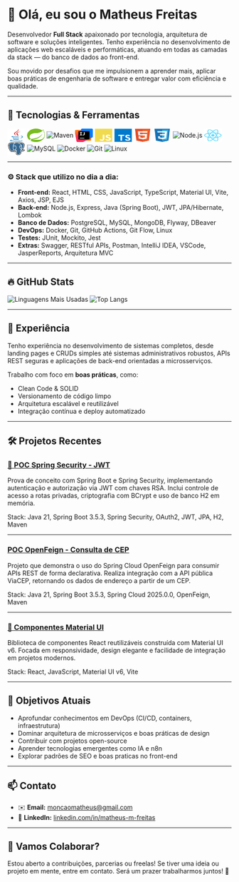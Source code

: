 # 👋 Olá, eu sou o Matheus Freitas

Desenvolvedor **Full Stack** apaixonado por tecnologia, arquitetura de software e soluções inteligentes. Tenho experiência no desenvolvimento de aplicações web escaláveis e performáticas, atuando em todas as camadas da stack — do banco de dados ao front-end.

Sou movido por desafios que me impulsionem a aprender mais, aplicar boas práticas de engenharia de software e entregar valor com eficiência e qualidade.

---

## 🚀 Tecnologias & Ferramentas

<div style="display: inline_block">
  <img align="center" alt="Java" height="30" width="40" src="https://raw.githubusercontent.com/devicons/devicon/master/icons/java/java-original.svg">
  <img align="center" alt="Spring" height="30" width="40" src="https://raw.githubusercontent.com/devicons/devicon/master/icons/spring/spring-original.svg">
  <img align="center" alt="Maven" height="30" width="40" src="https://cdn.jsdelivr.net/gh/devicons/devicon/icons/maven/maven-original.svg">
  <img align="center" alt="IntelliJ" height="30" width="40" src="https://raw.githubusercontent.com/devicons/devicon/master/icons/intellij/intellij-original.svg">
  <img align="center" alt="JavaScript" height="30" width="40" src="https://raw.githubusercontent.com/devicons/devicon/master/icons/javascript/javascript-plain.svg">
  <img align="center" alt="TypeScript" height="30" width="40" src="https://raw.githubusercontent.com/devicons/devicon/master/icons/typescript/typescript-plain.svg">
  <img align="center" alt="HTML" height="30" width="40" src="https://raw.githubusercontent.com/devicons/devicon/master/icons/html5/html5-original.svg">
  <img align="center" alt="CSS" height="30" width="40" src="https://raw.githubusercontent.com/devicons/devicon/master/icons/css3/css3-original.svg">
  <img align="center" alt="Node.js" height="30" width="40" src="https://cdn.jsdelivr.net/gh/devicons/devicon/icons/nodejs/nodejs-original-wordmark.svg" />
  <img align="center" alt="React" height="30" width="40" src="https://raw.githubusercontent.com/devicons/devicon/master/icons/react/react-original.svg">
  <img align="center" alt="PostgreSQL" height="30" width="40" src="https://raw.githubusercontent.com/devicons/devicon/master/icons/postgresql/postgresql-original.svg">
  <img align="center" alt="MySQL" height="30" width="40" src="https://cdn.jsdelivr.net/gh/devicons/devicon/icons/mysql/mysql-original-wordmark.svg" />
  <img align="center" alt="Docker" height="30" width="40" src="https://cdn.jsdelivr.net/gh/devicons/devicon/icons/docker/docker-original-wordmark.svg" />
  <img align="center" alt="Git" height="30" width="40" src="https://cdn.jsdelivr.net/gh/devicons/devicon/icons/git/git-original-wordmark.svg" />
  <img align="center" alt="Linux" height="30" width="40" src="https://cdn.jsdelivr.net/gh/devicons/devicon/icons/linux/linux-original.svg" />
</div>

---

### ⚙️ Stack que utilizo no dia a dia:

- **Front-end:** React, HTML, CSS, JavaScript, TypeScript, Material UI, Vite, Axios, JSP, EJS
- **Back-end:** Node.js, Express, Java (Spring Boot), JWT, JPA/Hibernate, Lombok
- **Banco de Dados:** PostgreSQL, MySQL, MongoDB, Flyway, DBeaver
- **DevOps:** Docker, Git, GitHub Actions, Git Flow, Linux
- **Testes:** JUnit, Mockito, Jest
- **Extras:** Swagger, RESTful APIs, Postman, IntelliJ IDEA, VSCode, JasperReports, Arquitetura MVC

---

## 🔥 GitHub Stats

![Linguagens Mais Usadas](https://github-readme-stats.vercel.app/api/top-langs/?username=Matheus-Freitas0&layout=compact&theme=dark)
![Top Langs](https://github-readme-stats.vercel.app/api/top-langs/?username=Matheus-Freitas0&layout=compact&theme=dark)

---

## 💼 Experiência

Tenho experiência no desenvolvimento de sistemas completos, desde landing pages e CRUDs simples até sistemas administrativos robustos, APIs REST seguras e aplicações de back-end orientadas a microsserviços.

Trabalho com foco em **boas práticas**, como:
- Clean Code & SOLID
- Versionamento de código limpo
- Arquitetura escalável e reutilizável
- Integração contínua e deploy automatizado

---

## 🛠️ Projetos Recentes
### [🔐 POC Spring Security - JWT](https://github.com/Matheus-Freitas0/Poc-Spring-Security)
Prova de conceito com Spring Boot e Spring Security, implementando autenticação e autorização via JWT com chaves RSA. Inclui controle de acesso a rotas privadas, criptografia com BCrypt e uso de banco H2 em memória.

Stack: Java 21, Spring Boot 3.5.3, Spring Security, OAuth2, JWT, JPA, H2, Maven

---

### [POC OpenFeign - Consulta de CEP](https://github.com/Matheus-Freitas0/Poc-OpenFeign)
Projeto que demonstra o uso do Spring Cloud OpenFeign para consumir APIs REST de forma declarativa. Realiza integração com a API pública ViaCEP, retornando os dados de endereço a partir de um CEP.

Stack: Java 21, Spring Boot 3.5.3, Spring Cloud 2025.0.0, OpenFeign, Maven

---

### [🧩 Componentes Material UI](https://github.com/Matheus-Freitas0/Componentes_MaterialUI)
Biblioteca de componentes React reutilizáveis construída com Material UI v6. Focada em responsividade, design elegante e facilidade de integração em projetos modernos.

Stack: React, JavaScript, Material UI v6, Vite

---

## 🎯 Objetivos Atuais

- Aprofundar conhecimentos em DevOps (CI/CD, containers, infraestrutura)
- Dominar arquitetura de microsserviços e boas práticas de design
- Contribuir com projetos open-source
- Aprender tecnologias emergentes como IA e n8n
- Explorar padrões de SEO e boas praticas no front-end

---

## 📫 Contato

- ✉️ **Email:** [moncaomatheus@gmail.com](mailto:moncaomatheus@gmail.com)
- 💼 **LinkedIn:** [linkedin.com/in/matheus-m-freitas](https://www.linkedin.com/in/matheus-m-freitas)

---

## 🤝 Vamos Colaborar?

Estou aberto a contribuições, parcerias ou freelas! Se tiver uma ideia ou projeto em mente, entre em contato. Será um prazer trabalharmos juntos! 🚀
